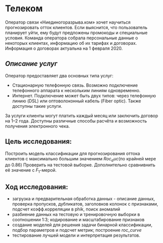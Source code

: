 # **Телеком**

Оператор связи «Ниединогоразрыва.ком» хочет научиться прогнозировать отток клиентов. 
Если выяснится, что пользователь планирует уйти, ему будут предложены промокоды и специальные условия.
Команда оператора собрала персональные данные о некоторых клиентах, информацию об их тарифах и договорах. 
Информация о договорах актуальна на 1 февраля 2020.

## *Описание услуг*

Оператор предоставляет два основных типа услуг:

 - Стационарную телефонную связь. Возможно подключение телефонного аппарата к нескольким линиям одновременно.
 - Интернет. Подключение может быть двух типов: через телефонную линию (DSL) или оптоволоконный кабель (Fiber optic).
Также доступны такие услуги.

За услуги клиенты могут платить каждый месяц или заключить договор на 1–2 года. 
Доступны различные способы расчёта и возможность получения электронного чека.

## Цель исследования:

Построить модель классификации для прогнозирования оттока клиентов с максимально большим значением $Roc_auc$(по крайней мере до 0.86) 
Проверить на тестовой выборке. Дополнительно сравнивнить её значение с $F_1$-мерой.

## Ход исследования:

 - загрузка и предварительная обработка данных - описание данных, проверка пропусков, дубликатов, заголовков колонок с признаками, 
   подсчет коэфф.корреляции в phik, поиск аномалий
 - разбиение данных на тестовую и тренировочную выборки в соотношении 1:3; кодирование и масштабирование признаков
 - создание моделей для решения задачи бинарной классификации, подбор параметров и подсчет метрик; построение *roc_curve*
 - тестирование лучшей модели и интерпретация результатов.
